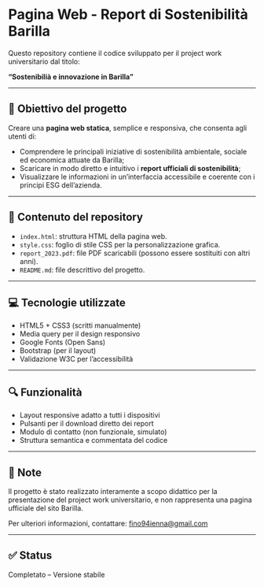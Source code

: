 # Pagina Web - Report di Sostenibilità Barilla

Questo repository contiene il codice sviluppato per il project work universitario dal titolo:

**“Sostenibilià e innovazione in Barilla”**

---

## 🎯 Obiettivo del progetto

Creare una **pagina web statica**, semplice e responsiva, che consenta agli utenti di:
- Comprendere le principali iniziative di sostenibilità ambientale, sociale ed economica attuate da Barilla;
- Scaricare in modo diretto e intuitivo i **report ufficiali di sostenibilità**;
- Visualizzare le informazioni in un’interfaccia accessibile e coerente con i principi ESG dell’azienda.

---

## 📁 Contenuto del repository

- `index.html`: struttura HTML della pagina web.
- `style.css`: foglio di stile CSS per la personalizzazione grafica.
- `report_2023.pdf`: file PDF scaricabili (possono essere sostituiti con altri anni).
- `README.md`: file descrittivo del progetto.

---

## 💻 Tecnologie utilizzate

- HTML5 + CSS3 (scritti manualmente)
- Media query per il design responsivo
- Google Fonts (Open Sans)
- Bootstrap (per il layout)
- Validazione W3C per l’accessibilità

---

## 🔍 Funzionalità

- Layout responsive adatto a tutti i dispositivi
- Pulsanti per il download diretto dei report
- Modulo di contatto (non funzionale, simulato)
- Struttura semantica e commentata del codice

---

## 📌 Note

Il progetto è stato realizzato interamente a scopo didattico per la presentazione del project work universitario, e non rappresenta una pagina ufficiale del sito Barilla.

Per ulteriori informazioni, contattare: fino94ienna@gmail.com

---

## ✅ Status

Completato – Versione stabile

